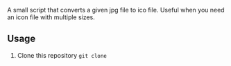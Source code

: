 A small script that converts a given jpg file to ico file. Useful when you need an icon file with multiple sizes.

## Usage

1. Clone this repository `git clone `
